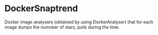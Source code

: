 # DockerSnaptrend
Docker image analysers (obtained by using DockerAnalyser) that  for each image dumps the numvber of stars, pulls during the time.
